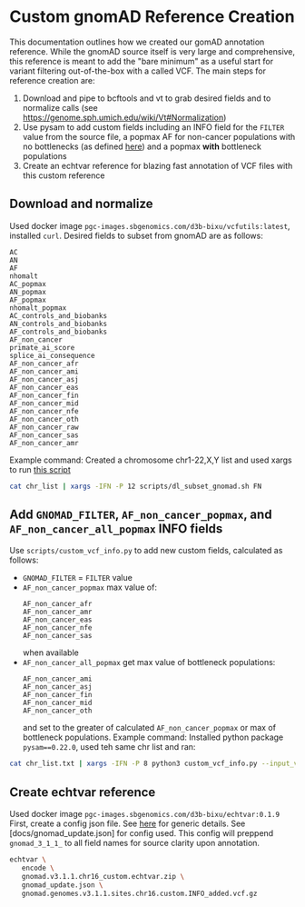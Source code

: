 # Custom gnomAD Reference Creation
This documentation outlines how we created our gomAD annotation reference.
While the gnomAD source itself is very large and comprehensive, this reference is meant to add the "bare minimum" as a useful start for variant filtering out-of-the-box with a called VCF.
The main steps for reference creation are:
1. Download and pipe to bcftools and vt to grab desired fields and to normalize calls (see https://genome.sph.umich.edu/wiki/Vt#Normalization)
1. Use pysam to add custom fields including an INFO field for the `FILTER` value from the source file, a popmax AF for non-cancer populations with no bottlenecks (as defined [here](https://gnomad.broadinstitute.org/help/faf)) and a popmax __with__ bottleneck populations
1. Create an echtvar reference for blazing fast annotation of VCF files with this custom reference

## Download and normalize
Used docker image `pgc-images.sbgenomics.com/d3b-bixu/vcfutils:latest`, installed `curl`.
Desired fields to subset from gnomAD are as follows:
```
AC
AN
AF
nhomalt
AC_popmax
AN_popmax
AF_popmax
nhomalt_popmax
AC_controls_and_biobanks
AN_controls_and_biobanks
AF_controls_and_biobanks
AF_non_cancer
primate_ai_score
splice_ai_consequence
AF_non_cancer_afr
AF_non_cancer_ami
AF_non_cancer_asj
AF_non_cancer_eas
AF_non_cancer_fin
AF_non_cancer_mid
AF_non_cancer_nfe
AF_non_cancer_oth
AF_non_cancer_raw
AF_non_cancer_sas
AF_non_cancer_amr
```
Example command:
Created a chromosome chr1-22,X,Y list and used xargs to run [this script](../scripts/dl_subset_gnomad.sh)
```sh
cat chr_list | xargs -IFN -P 12 scripts/dl_subset_gnomad.sh FN
```
## Add `GNOMAD_FILTER`, `AF_non_cancer_popmax`, and `AF_non_cancer_all_popmax` INFO fields
Use `scripts/custom_vcf_info.py` to add new custom fields, calculated as follows:
 - `GNOMAD_FILTER` = `FILTER` value
 - `AF_non_cancer_popmax` max value of:
   ```
   AF_non_cancer_afr
   AF_non_cancer_amr
   AF_non_cancer_eas
   AF_non_cancer_nfe
   AF_non_cancer_sas
   ```
   when available
 - `AF_non_cancer_all_popmax` get max value of bottleneck populations:
   ```
   AF_non_cancer_ami
   AF_non_cancer_asj
   AF_non_cancer_fin
   AF_non_cancer_mid
   AF_non_cancer_oth
   ```
   and set to the greater of calculated `AF_non_cancer_popmax` or max of bottleneck populations.
Example command:
Installed python package `pysam==0.22.0`, used teh same chr list and ran:
```sh
cat chr_list.txt | xargs -IFN -P 8 python3 custom_vcf_info.py --input_vcf gnomad.genomes.v3.1.1.sites.FN.bcftools_INFO_subset.vt_norm.vcf.gz --output_basename gnomad.genomes.v3.1.1.sites.FN.custom --threads 2
```
## Create echtvar reference
Used docker image `pgc-images.sbgenomics.com/d3b-bixu/echtvar:0.1.9`
First, create a config json file. See [here](https://github.com/brentp/echtvar#configuration-file-for-encode) for generic details. See [docs/gnomad_update.json] for config used. This config will preppend `gnomad_3_1_1_` to all field names for source clarity upon annotation.
```sh
echtvar \
   encode \
   gnomad.v3.1.1.chr16_custom.echtvar.zip \
   gnomad_update.json \
   gnomad.genomes.v3.1.1.sites.chr16.custom.INFO_added.vcf.gz
```